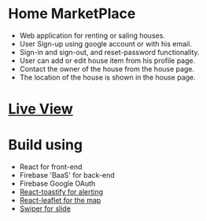 # Home MarketPlace

- Web application for renting or saling houses.
- User Sign-up using google account or with his email.
- Sign-in and sign-out, and reset-password functionality.
- User can add or edit house item from his profile page.
- Contact the owner of the house from the house page.
- The location of the house is shown in the house page.

# [Live View](https://home-marketplace-lake.vercel.app/)

# Build using

- React for front-end
- Firebase 'BaaS' for back-end
- Firebase Google OAuth
- [React-toastify for alerting](https://github.com/fkhadra/react-toastify#readme)
- [React-leaflet for the map](https://leafletjs.com/)
- [Swiper for slide](https://swiperjs.com/)
